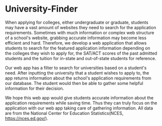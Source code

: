 # University-Finder
When applying for colleges, either undergraduate or graduate, students may have a vast amount of websites they need to search for the application requirements. Sometimes with much information or complex web structure of a school's website, grabbing accurate information may become less efficient and hard. Therefore, we develop a web application that allows students to search for the featured application information depending on the colleges they wish to apply for, the SAT/ACT scores of the past admitted students and the tuition for in-state and out-of-state students for reference.

Our web app has a filter to search for universities based on a student's need. After inputting the university that a student wishes to apply to, the app returns information about the school's application requirements from our database. The student would then be able to gather some helpful information for their decision.

We hope this web app would give students accurate information about the application requirements while saving time. Thus they can truly focus on the application with our web app taking care of gathering information. All data are from the National Center for Education Statistics(NCES, https://nces.ed.gov/).
